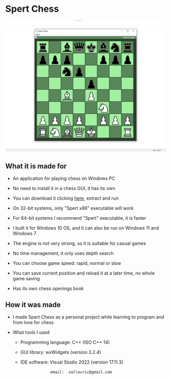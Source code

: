 # Spert Chess

![Alt text](https://github.com/val-lavric/spert-chess/blob/main/screenshot.png)

## What it is made for

* An application for playing chess on Windows PC

* No need to install it in a chess GUI, it has its own

* You can download it clicking [here](https://github.com/val-lavric/spert-chess/releases/download/spert_chess/spert_chess.rar), extract and run

* On 32-bit systems, only "Spert x86" executable will work

* For 64-bit systems I recommend "Spert" executable, it is faster

* I built it for Windows 10 OS, and it can also be run on Windows 11 and Windows 7

* The engine is not very strong, so it is suitable for casual games

* No time management, it only uses depth search

* You can choose game speed: rapid, normal or slow

* You can save current position and reload it at a later time, no whole game saving

* Has its own chess openings book

## How it was made

* I made Spert Chess as a personal project while learning to program and from love for chess

* What tools I used
  
  * Programming language: C++ (ISO C++ 14)

  * GUI library: wxWidgets (version 3.2.4)

  * IDE software: Visual Studio 2022 (version 17.11.3)

 
                     email:  vallavric@gmail.com
